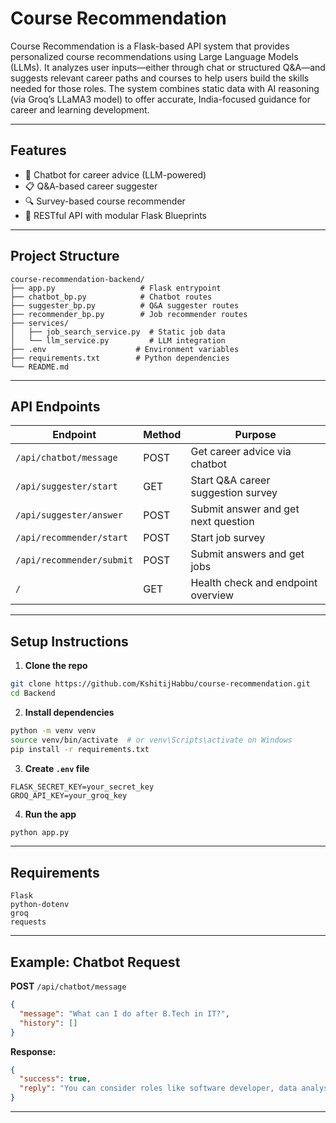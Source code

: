 
#  Course Recommendation

Course Recommendation is a Flask-based API system that provides personalized course recommendations using Large Language Models (LLMs). It analyzes user inputs—either through chat or structured Q&A—and suggests relevant career paths and courses to help users build the skills needed for those roles. The system combines static data with AI reasoning (via Groq’s LLaMA3 model) to offer accurate, India-focused guidance for career and learning development.

---

##  Features

- 🤖 Chatbot for career advice (LLM-powered)
- 📋 Q&A-based career suggester
- 🔍 Survey-based course recommender
- 🔗 RESTful API with modular Flask Blueprints

---

##  Project Structure

```
course-recommendation-backend/
├── app.py                   # Flask entrypoint
├── chatbot_bp.py            # Chatbot routes
├── suggester_bp.py          # Q&A suggester routes
├── recommender_bp.py        # Job recommender routes
├── services/
│   ├── job_search_service.py  # Static job data
│   └── llm_service.py         # LLM integration
├── .env                    # Environment variables
├── requirements.txt        # Python dependencies
└── README.md
```

---

##  API Endpoints

| Endpoint                            | Method | Purpose                             |
|-------------------------------------|--------|-------------------------------------|
| `/api/chatbot/message`             | POST   | Get career advice via chatbot       |
| `/api/suggester/start`             | GET    | Start Q&A career suggestion survey  |
| `/api/suggester/answer`            | POST   | Submit answer and get next question |
| `/api/recommender/start`           | POST   | Start job survey                    |
| `/api/recommender/submit`          | POST   | Submit answers and get jobs         |
| `/`                                | GET    | Health check and endpoint overview  |

---

##  Setup Instructions

1. **Clone the repo**
```bash
git clone https://github.com/KshitijHabbu/course-recommendation.git
cd Backend
```

2. **Install dependencies**
```bash
python -m venv venv
source venv/bin/activate  # or venv\Scripts\activate on Windows
pip install -r requirements.txt
```

3. **Create `.env` file**
```
FLASK_SECRET_KEY=your_secret_key
GROQ_API_KEY=your_groq_key
```

4. **Run the app**
```bash
python app.py
```

---

##  Requirements

```
Flask
python-dotenv
groq
requests
```

---

##  Example: Chatbot Request

**POST** `/api/chatbot/message`
```json
{
  "message": "What can I do after B.Tech in IT?",
  "history": []
}
```

**Response:**
```json
{
  "success": true,
  "reply": "You can consider roles like software developer, data analyst..."
}
```

---
